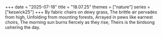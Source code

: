 +++
date = "2025-07-18"
title = "18.07.25"
themes = ["nature"]
series = ["keswick25"]
+++
By fabric chairs on dewy grass,
The brittle air pervades from high,
Unfolding from mounting forests,
Arrayed in pews like earnest choirs,
The morning sun burns fiercely as they rise,
Theirs is the birdsong ushering the day.
